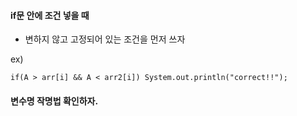 #### if문 안에 조건 넣을 때

- 변하지 않고 고정되어 있는 조건을 먼저 쓰자

ex)

	if(A > arr[i] && A < arr2[i]) System.out.println("correct!!");
	
#### 변수명 작명법 확인하자.